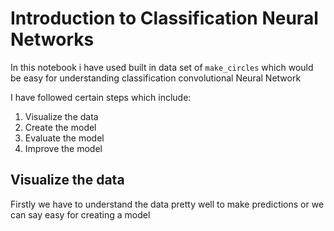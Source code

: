 # Introduction to Classification Neural Networks

In this notebook i have used built in data set of `make_circles` which would be easy for understanding classification convolutional Neural Network

I have followed certain steps which include:
1. Visualize the data
2. Create the model
3. Evaluate the model
4. Improve the model


## Visualize the data

Firstly we have to understand the data pretty well to make predictions or we can say easy for creating a model
